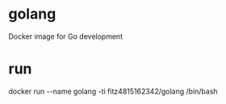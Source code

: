 # golang
Docker image for Go development

# run 
docker run --name golang -ti fitz4815162342/golang /bin/bash
